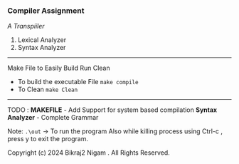### Compiler Assignment   
*A Transpiiler*
1. Lexical Analyzer
2. Syntax Analyzer
---
Make File to Easily Build Run Clean

- To build the executable File
    `make compile`
- To Clean
    `make Clean`
--- 
TODO :
    **MAKEFILE**
        - Add Support for system based compilation
    **Syntax Analyzer**
        - Complete Grammar


Note:
 `.\out` -> To run the program
Also while killing process using Ctrl-c , press y to exit the program.
 
Copyright (c) 2024 Bikraj2 Nigam . All Rights Reserved.
